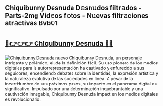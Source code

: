## Chiquibunny Desnuda D𝚎sn𝚞dos filtr𝚊dos - Parts-2mg Vid𝚎os f𝚘tos - N𝚞evas filtr𝚊ciones atr𝚊ctivas Bvb01

# <h2><a href="http://mb2e3zd.tromn.icu/?c=Chiquibunny+Desnuda">🔗👉👉👉 Chiquibunny Desnuda 🔗🔗</a></h2>

[![Chiquibunny Desnuda nuevo](https://i.imgur.com/pEAQMta.gif)](http://mb2e3zd.tromn.icu/?c=Chiquibunny+Desnuda)
Chiquibunny Desnuda, un personaje intrigante y polémico, elude la definición fácil. Su uso pionero de los medios digitales para la autorrepresentación ha cautivado y enfurecido a sus seguidores, encendiendo debates sobre la identidad, la expresión artística y la naturaleza evolutiva de las sociedades en línea. A pesar de la incertidumbre de sus próximos pasos, su impacto en el panorama digital es significativo. Impulsado por una determinación inquebrantable y una cautivación innegable, Chiquibunny Desnuda impact en los medios digitales es revolucionario.
